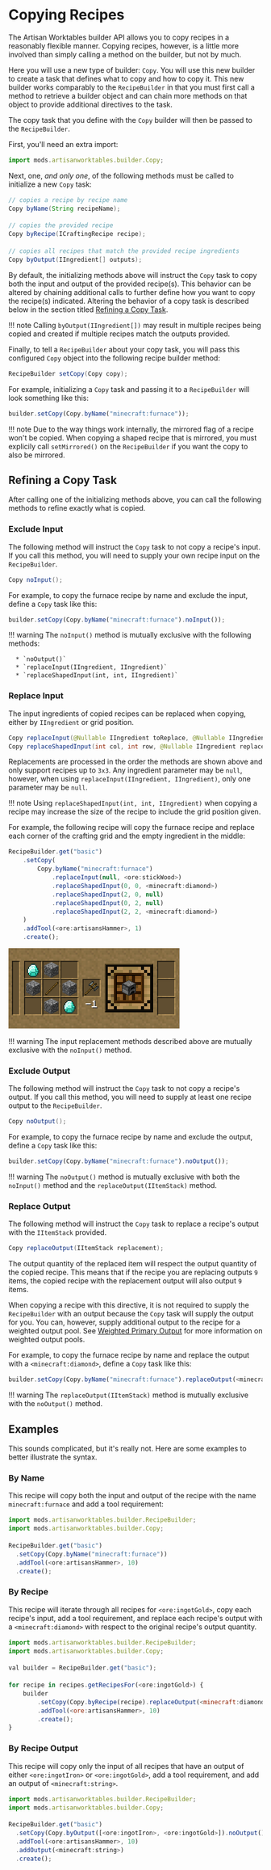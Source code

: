 # Copying Recipes

The Artisan Worktables builder API allows you to copy recipes in a reasonably flexible manner. Copying recipes, however, is a little more involved than simply calling a method on the builder, but not by much.

Here you will use a new type of builder: `Copy`. You will use this new builder to create a task that defines what to copy and how to copy it. This new builder works comparably to the `RecipeBuilder` in that you must first call a method to retrieve a builder object and can chain more methods on that object to provide additional directives to the task.

The copy task that you define with the `Copy` builder will then be passed to the `RecipeBuilder`.

First, you'll need an extra import:

```js
import mods.artisanworktables.builder.Copy;
```

Next, one, *and only one*, of the following methods must be called to initialize a new `Copy` task:

```java
// copies a recipe by recipe name
Copy byName(String recipeName);

// copies the provided recipe
Copy byRecipe(ICraftingRecipe recipe);

// copies all recipes that match the provided recipe ingredients
Copy byOutput(IIngredient[] outputs);
```

By default, the initializing methods above will instruct the `Copy` task to copy both the input and output of the provided recipe(s). This behavior can be altered by chaining additional calls to further define how you want to copy the recipe(s) indicated. Altering the behavior of a copy task is described below in the section titled [Refining a Copy Task](copying#refining-a-copy-task).

!!! note
    Calling `byOutput(IIngredient[])` may result in multiple recipes being copied and created if multiple recipes match the outputs provided.

Finally, to tell a `RecipeBuilder` about your copy task, you will pass this configured `Copy` object into the following recipe builder method:

```java
RecipeBuilder setCopy(Copy copy);
```

For example, initializing a `Copy` task and passing it to a `RecipeBuilder` will look something like this:

```js
builder.setCopy(Copy.byName("minecraft:furnace"));
```

!!! note
    Due to the way things work internally, the mirrored flag of a recipe won't be copied. When copying a shaped recipe that is mirrored, you must explicily call `setMirrored()` on the `RecipeBuilder` if you want the copy to also be mirrored.

## Refining a Copy Task

After calling one of the initializing methods above, you can call the following methods to refine exactly what is copied.

### Exclude Input

The following method will instruct the `Copy` task to not copy a recipe's input. If you call this method, you will need to supply your own recipe input on the `RecipeBuilder`.

```java
Copy noInput();
```

For example, to copy the furnace recipe by name and exclude the input, define a `Copy` task like this:

```js
builder.setCopy(Copy.byName("minecraft:furnace").noInput());
```

!!! warning
    The `noInput()` method is mutually exclusive with the following methods:
      
      * `noOutput()`
      * `replaceInput(IIngredient, IIngredient)`
      * `replaceShapedInput(int, int, IIngredient)`

### Replace Input

The input ingredients of copied recipes can be replaced when copying, either by `IIngredient` or grid position.

```java
Copy replaceInput(@Nullable IIngredient toReplace, @Nullable IIngredient replacement);
Copy replaceShapedInput(int col, int row, @Nullable IIngredient replacement);
```

Replacements are processed in the order the methods are shown above and only support recipes up to `3x3`. Any ingredient parameter may be `null`, however, when using `replaceInput(IIngredient, IIngredient)`, only one parameter may be `null`.

!!! note
    Using `replaceShapedInput(int, int, IIngredient)` when copying a recipe may increase the size of the recipe to include the grid position given.

For example, the following recipe will copy the furnace recipe and replace each corner of the crafting grid and the empty ingredient in the middle:

```js
RecipeBuilder.get("basic")
    .setCopy(
        Copy.byName("minecraft:furnace")
            .replaceInput(null, <ore:stickWood>)
            .replaceShapedInput(0, 0, <minecraft:diamond>)
            .replaceShapedInput(2, 0, null)
            .replaceShapedInput(0, 2, null)
            .replaceShapedInput(2, 2, <minecraft:diamond>)
    )
    .addTool(<ore:artisansHammer>, 1)
    .create();
```

![Recipe Image](../images/recipe-replace-input.png)

!!! warning
    The input replacement methods described above are mutually exclusive with the `noInput()` method.

### Exclude Output

The following method will instruct the `Copy` task to not copy a recipe's output. If you call this method, you will need to supply at least one recipe output to the `RecipeBuilder`.

```java
Copy noOutput();
```

For example, to copy the furnace recipe by name and exclude the output, define a `Copy` task like this:

```js
builder.setCopy(Copy.byName("minecraft:furnace").noOutput());
```

!!! warning
    The `noOutput()` method is mutually exclusive with both the `noInput()` method and the `replaceOutput(IItemStack)` method.

### Replace Output

The following method will instruct the `Copy` task to replace a recipe's output with the `IItemStack` provided.

```java
Copy replaceOutput(IItemStack replacement);
```

The output quantity of the replaced item will respect the output quantity of the copied recipe. This means that if the recipe you are replacing outputs `9` items, the copied recipe with the replacement output will also output `9` items.

When copying a recipe with this directive, it is not required to supply the `RecipeBuilder` with an output because the `Copy` task will supply the output for you. You can, however, supply additional output to the recipe for a weighted output pool. See [Weighted Primary Output](weighted) for more information on weighted output pools.

For example, to copy the furnace recipe by name and replace the output with a `<minecraft:diamond>`, define a `Copy` task like this:

```js
builder.setCopy(Copy.byName("minecraft:furnace").replaceOutput(<minecraft:diamond>));
```

!!! warning
    The `replaceOutput(IItemStack)` method is mutually exclusive with the `noOutput()` method.

## Examples

This sounds complicated, but it's really not. Here are some examples to better illustrate the syntax.

### By Name

This recipe will copy both the input and output of the recipe with the name `minecraft:furnace` and add a tool requirement:

```js
import mods.artisanworktables.builder.RecipeBuilder;
import mods.artisanworktables.builder.Copy;

RecipeBuilder.get("basic")
  .setCopy(Copy.byName("minecraft:furnace"))
  .addTool(<ore:artisansHammer>, 10)
  .create();
```

### By Recipe

This recipe will iterate through all recipes for `<ore:ingotGold>`, copy each recipe's input, add a tool requirement, and replace each recipe's output with a `<minecraft:diamond>` with respect to the original recipe's output quantity.

```js
import mods.artisanworktables.builder.RecipeBuilder;
import mods.artisanworktables.builder.Copy;

val builder = RecipeBuilder.get("basic");

for recipe in recipes.getRecipesFor(<ore:ingotGold>) {
    builder
        .setCopy(Copy.byRecipe(recipe).replaceOutput(<minecraft:diamond>))
        .addTool(<ore:artisansHammer>, 10)
        .create();
}
```

### By Recipe Output

This recipe will copy only the input of all recipes that have an output of either `<ore:ingotIron>` or `<ore:ingotGold>`, add a tool requirement, and add an output of `<minecraft:string>`.

```js
import mods.artisanworktables.builder.RecipeBuilder;
import mods.artisanworktables.builder.Copy;

RecipeBuilder.get("basic")
  .setCopy(Copy.byOutput([<ore:ingotIron>, <ore:ingotGold>]).noOutput())
  .addTool(<ore:artisansHammer>, 10)
  .addOutput(<minecraft:string>)
  .create();
```

